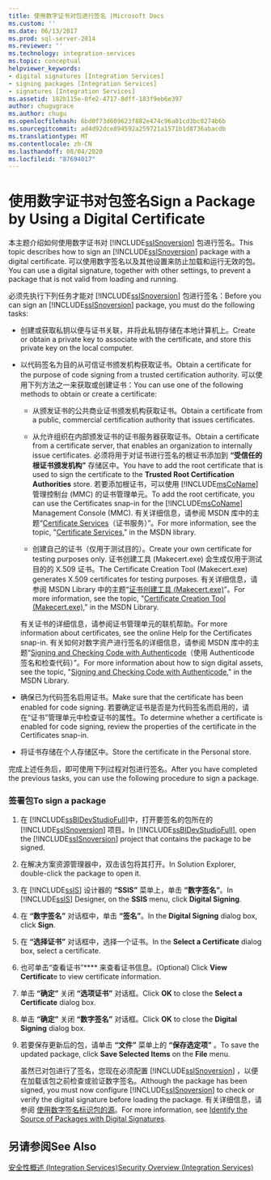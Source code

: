 ```yaml
---
title: 使用数字证书对包进行签名 |Microsoft Docs
ms.custom: ''
ms.date: 06/13/2017
ms.prod: sql-server-2014
ms.reviewer: ''
ms.technology: integration-services
ms.topic: conceptual
helpviewer_keywords:
- digital signatures [Integration Services]
- signing packages [Integration Services]
- signatures [Integration Services]
ms.assetid: 182b115e-0fe2-4717-8dff-183f9eb6e397
author: chugugrace
ms.author: chugu
ms.openlocfilehash: 6bd0f73d609623f882e474c96a01cd3bc0274b6b
ms.sourcegitcommit: ad4d92dce894592a259721a1571b1d8736abacdb
ms.translationtype: MT
ms.contentlocale: zh-CN
ms.lasthandoff: 08/04/2020
ms.locfileid: "87694017"
---
```

# <a name="sign-a-package-by-using-a-digital-certificate"></a><span data-ttu-id="d9e1f-102">使用数字证书对包签名</span><span class="sxs-lookup"><span data-stu-id="d9e1f-102">Sign a Package by Using a Digital Certificate</span></span>
  <span data-ttu-id="d9e1f-103">本主题介绍如何使用数字证书对 [!INCLUDE[ssISnoversion](../includes/ssisnoversion-md.md)] 包进行签名。</span><span class="sxs-lookup"><span data-stu-id="d9e1f-103">This topic describes how to sign an [!INCLUDE[ssISnoversion](../includes/ssisnoversion-md.md)] package with a digital certificate.</span></span> <span data-ttu-id="d9e1f-104">可以使用数字签名以及其他设置来防止加载和运行无效的包。</span><span class="sxs-lookup"><span data-stu-id="d9e1f-104">You can use a digital signature, together with other settings, to prevent a package that is not valid from loading and running.</span></span>  
  
 <span data-ttu-id="d9e1f-105">必须先执行下列任务才能对 [!INCLUDE[ssISnoversion](../includes/ssisnoversion-md.md)] 包进行签名：</span><span class="sxs-lookup"><span data-stu-id="d9e1f-105">Before you can sign an [!INCLUDE[ssISnoversion](../includes/ssisnoversion-md.md)] package, you must do the following tasks:</span></span>  
  
-   <span data-ttu-id="d9e1f-106">创建或获取私钥以便与证书关联，并将此私钥存储在本地计算机上。</span><span class="sxs-lookup"><span data-stu-id="d9e1f-106">Create or obtain a private key to associate with the certificate, and store this private key on the local computer.</span></span>  
  
-   <span data-ttu-id="d9e1f-107">以代码签名为目的从可信证书颁发机构获取证书。</span><span class="sxs-lookup"><span data-stu-id="d9e1f-107">Obtain a certificate for the purpose of code signing from a trusted certification authority.</span></span> <span data-ttu-id="d9e1f-108">可以使用下列方法之一来获取或创建证书：</span><span class="sxs-lookup"><span data-stu-id="d9e1f-108">You can use one of the following methods to obtain or create a certificate:</span></span>  
  
    -   <span data-ttu-id="d9e1f-109">从颁发证书的公共商业证书颁发机构获取证书。</span><span class="sxs-lookup"><span data-stu-id="d9e1f-109">Obtain a certificate from a public, commercial certification authority that issues certificates.</span></span>  
  
    -   <span data-ttu-id="d9e1f-110">从允许组织在内部颁发证书的证书服务器获取证书。</span><span class="sxs-lookup"><span data-stu-id="d9e1f-110">Obtain a certificate from a certificate server, that enables an organization to internally issue certificates.</span></span> <span data-ttu-id="d9e1f-111">必须将用于对证书进行签名的根证书添加到 **“受信任的根证书颁发机构”** 存储区中。</span><span class="sxs-lookup"><span data-stu-id="d9e1f-111">You have to add the root certificate that is used to sign the certificate to the **Trusted Root Certification Authorities** store.</span></span> <span data-ttu-id="d9e1f-112">若要添加根证书，可以使用 [!INCLUDE[msCoName](../includes/msconame-md.md)] 管理控制台 (MMC) 的证书管理单元。</span><span class="sxs-lookup"><span data-stu-id="d9e1f-112">To add the root certificate, you can use the Certificates snap-in for the [!INCLUDE[msCoName](../includes/msconame-md.md)] Management Console (MMC).</span></span> <span data-ttu-id="d9e1f-113">有关详细信息，请参阅 MSDN 库中的主题“[Certificate Services](https://go.microsoft.com/fwlink/?LinkId=100755)（证书服务）”。</span><span class="sxs-lookup"><span data-stu-id="d9e1f-113">For more information, see the topic, "[Certificate Services](https://go.microsoft.com/fwlink/?LinkId=100755)," in the MSDN library.</span></span>  
  
    -   <span data-ttu-id="d9e1f-114">创建自己的证书（仅用于测试目的）。</span><span class="sxs-lookup"><span data-stu-id="d9e1f-114">Create your own certificate for testing purposes only.</span></span> <span data-ttu-id="d9e1f-115">证书创建工具 (Makecert.exe) 会生成仅用于测试目的的 X.509 证书。</span><span class="sxs-lookup"><span data-stu-id="d9e1f-115">The Certificate Creation Tool (Makecert.exe) generates X.509 certificates for testing purposes.</span></span> <span data-ttu-id="d9e1f-116">有关详细信息，请参阅 MSDN Library 中的主题“[证书创建工具 (Makecert.exe)](https://go.microsoft.com/fwlink/?LinkId=100756)”。</span><span class="sxs-lookup"><span data-stu-id="d9e1f-116">For more information, see the topic, "[Certificate Creation Tool (Makecert.exe)](https://go.microsoft.com/fwlink/?LinkId=100756)," in the MSDN Library.</span></span>  
  
     <span data-ttu-id="d9e1f-117">有关证书的详细信息，请参阅证书管理单元的联机帮助。</span><span class="sxs-lookup"><span data-stu-id="d9e1f-117">For more information about certificates, see the online Help for the Certificates snap-in.</span></span> <span data-ttu-id="d9e1f-118">有关如何对数字资产进行签名的详细信息，请参阅 MSDN 库中的主题“[Signing and Checking Code with Authenticode](https://go.microsoft.com/fwlink/?LinkId=78100)（使用 Authenticode 签名和检查代码）”。</span><span class="sxs-lookup"><span data-stu-id="d9e1f-118">For more information about how to sign digital assets, see the topic, "[Signing and Checking Code with Authenticode](https://go.microsoft.com/fwlink/?LinkId=78100)," in the MSDN Library.</span></span>  
  
-   <span data-ttu-id="d9e1f-119">确保已为代码签名启用证书。</span><span class="sxs-lookup"><span data-stu-id="d9e1f-119">Make sure that the certificate has been enabled for code signing.</span></span> <span data-ttu-id="d9e1f-120">若要确定证书是否是为代码签名而启用的，请在“证书”管理单元中检查证书的属性。</span><span class="sxs-lookup"><span data-stu-id="d9e1f-120">To determine whether a certificate is enabled for code signing, review the properties of the certificate in the Certificates snap-in.</span></span>  
  
-   <span data-ttu-id="d9e1f-121">将证书存储在个人存储区中。</span><span class="sxs-lookup"><span data-stu-id="d9e1f-121">Store the certificate in the Personal store.</span></span>  
  
 <span data-ttu-id="d9e1f-122">完成上述任务后，即可使用下列过程对包进行签名。</span><span class="sxs-lookup"><span data-stu-id="d9e1f-122">After you have completed the previous tasks, you can use the following procedure to sign a package.</span></span>  
  
### <a name="to-sign-a-package"></a><span data-ttu-id="d9e1f-123">签署包</span><span class="sxs-lookup"><span data-stu-id="d9e1f-123">To sign a package</span></span>  
  
1.  <span data-ttu-id="d9e1f-124">在 [!INCLUDE[ssBIDevStudioFull](../includes/ssbidevstudiofull-md.md)]中，打开要签名的包所在的 [!INCLUDE[ssISnoversion](../includes/ssisnoversion-md.md)] 项目。</span><span class="sxs-lookup"><span data-stu-id="d9e1f-124">In [!INCLUDE[ssBIDevStudioFull](../includes/ssbidevstudiofull-md.md)], open the [!INCLUDE[ssISnoversion](../includes/ssisnoversion-md.md)] project that contains the package to be signed.</span></span>  
  
2.  <span data-ttu-id="d9e1f-125">在解决方案资源管理器中，双击该包将其打开。</span><span class="sxs-lookup"><span data-stu-id="d9e1f-125">In Solution Explorer, double-click the package to open it.</span></span>  
  
3.  <span data-ttu-id="d9e1f-126">在 [!INCLUDE[ssIS](../includes/ssis-md.md)] 设计器的 **“SSIS”** 菜单上，单击 **“数字签名”**。</span><span class="sxs-lookup"><span data-stu-id="d9e1f-126">In [!INCLUDE[ssIS](../includes/ssis-md.md)] Designer, on the **SSIS** menu, click **Digital Signing**.</span></span>  
  
4.  <span data-ttu-id="d9e1f-127">在 **“数字签名”** 对话框中，单击 **“签名”**。</span><span class="sxs-lookup"><span data-stu-id="d9e1f-127">In the **Digital Signing** dialog box, click **Sign**.</span></span>  
  
5.  <span data-ttu-id="d9e1f-128">在 **“选择证书”** 对话框中，选择一个证书。</span><span class="sxs-lookup"><span data-stu-id="d9e1f-128">In the **Select a Certificate** dialog box, select a certificate.</span></span>  
  
6.  <span data-ttu-id="d9e1f-129">也可单击“查看证书”\*\*\*\* 来查看证书信息。</span><span class="sxs-lookup"><span data-stu-id="d9e1f-129">(Optional) Click **View Certificat**e to view certificate information.</span></span>  
  
7.  <span data-ttu-id="d9e1f-130">单击 **“确定”** 关闭 **“选项证书”** 对话框。</span><span class="sxs-lookup"><span data-stu-id="d9e1f-130">Click **OK** to close the **Select a Certificate** dialog box.</span></span>  
  
8.  <span data-ttu-id="d9e1f-131">单击 **“确定”** 关闭 **“数字签名”** 对话框。</span><span class="sxs-lookup"><span data-stu-id="d9e1f-131">Click **OK** to close the **Digital Signing** dialog box.</span></span>  
  
9. <span data-ttu-id="d9e1f-132">若要保存更新后的包，请单击 **“文件”** 菜单上的 **“保存选定项”** 。</span><span class="sxs-lookup"><span data-stu-id="d9e1f-132">To save the updated package, click **Save Selected Items** on the **File** menu.</span></span>  
  
     <span data-ttu-id="d9e1f-133">虽然已对包进行了签名，您现在必须配置 [!INCLUDE[ssISnoversion](../includes/ssisnoversion-md.md)] ，以便在加载该包之前检查或验证数字签名。</span><span class="sxs-lookup"><span data-stu-id="d9e1f-133">Although the package has been signed, you must now configure [!INCLUDE[ssISnoversion](../includes/ssisnoversion-md.md)] to check or verify the digital signature before loading the package.</span></span> <span data-ttu-id="d9e1f-134">有关详细信息，请参阅 [使用数字签名标识包的源](security/identify-the-source-of-packages-with-digital-signatures.md)。</span><span class="sxs-lookup"><span data-stu-id="d9e1f-134">For more information, see [Identify the Source of Packages with Digital Signatures](security/identify-the-source-of-packages-with-digital-signatures.md).</span></span>  
  
## <a name="see-also"></a><span data-ttu-id="d9e1f-135">另请参阅</span><span class="sxs-lookup"><span data-stu-id="d9e1f-135">See Also</span></span>  
 [<span data-ttu-id="d9e1f-136">安全性概述 (Integration Services)</span><span class="sxs-lookup"><span data-stu-id="d9e1f-136">Security Overview &#40;Integration Services&#41;</span></span>](security/security-overview-integration-services.md)  
  
  

